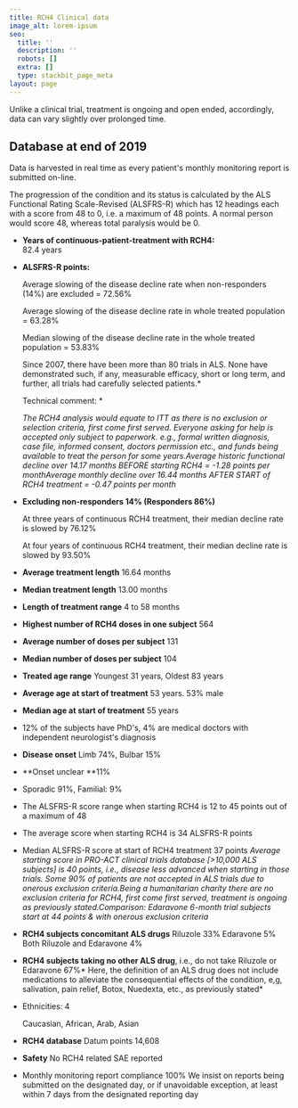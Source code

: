 ```yaml
---
title: RCH4 Clinical data
image_alt: lorem-ipsum
seo:
  title: ''
  description: ''
  robots: []
  extra: []
  type: stackbit_page_meta
layout: page
---
```

Unlike a clinical trial, treatment is ongoing and open ended, accordingly, data can vary slightly over prolonged time.

## Database at end of 2019

Data is harvested in real time as every patient's monthly monitoring report is submitted on-line.

The progression of the condition and its status is calculated by the ALS Functional Rating Scale-Revised (ALSFRS-R) which has 12 headings each with a score from 48 to 0, i.e. a maximum of 48 points.
A normal person would score 48, whereas total paralysis would be 0.

*   **Years of continuous-patient-treatment with RCH4:**\
    82.4 years

*   **ALSFRS-R points:**

    Average slowing of the disease decline rate when non-responders (14%) are excluded = 72.56%

    Average slowing of the disease decline rate in whole treated population = 63.28%

    Median slowing of the disease decline rate in the whole treated population = 53.83%

    Since 2007, there have been more than 80 trials in ALS. None have demonstrated such, if any, measurable efficacy, short or long term, and further, all trials had carefully selected patients.*

    Technical comment:  *

    *The RCH4 analysis would equate to ITT as there is no exclusion or selection criteria, first come first served. Everyone asking for help is accepted only subject to paperwork. e.g., formal written diagnosis, case file, informed consent, doctors permission etc., and funds being available to treat the person for some years.Average historic functional decline over 14.17 months BEFORE starting RCH4 = -1.28 points per monthAverage monthly decline over 16.44 months AFTER START of RCH4 treatment = -0.47 points per month*

*   **Excluding non-responders 14% (Responders 86%)**

    At three years of continuous RCH4 treatment, their median decline rate is slowed by 76.12%

    At four years of continuous RCH4 treatment, their median decline rate is slowed by 93.50%

*   ​**Average treatment length** 16.64 months

*   **Median treatment length** 13.00 months

*   **Length of treatment range** 4 to 58 months

*   **Highest number of RCH4 doses in one subject** 564

*   **Average number of doses per subject** 131

*   **Median number of doses per subject** 104

*   **Treated age range** Youngest 31 years, Oldest 83 years

*   **Average age at start of treatment** 53 years. 53% male

*   **Median age at start of treatment** 55 years

*   ​12% of the subjects have PhD's, 4% are medical doctors with independent neurologist's diagnosis

*   **Disease onset** Limb 74%, Bulbar 15%

*   **Onset unclear **11%

*   Sporadic 91%, Familial: 9%

*   The ALSFRS-R score range when starting RCH4 is 12 to 45 points out of a maximum of 48

*   The average score when starting RCH4 is 34 ALSFRS-R points

*   Median ALSFRS-R score at start of RCH4 treatment 37 points
    ​
    *Average starting score in PRO-ACT clinical trials database \[>10,000 ALS subjects] is 40 points, i.e., disease less advanced when starting in those trials. Some 90% of patients are not accepted in ALS trials due to onerous exclusion criteria.Being a humanitarian charity there are no exclusion criteria for RCH4, first come first served, treatment is ongoing as previously stated.Comparison: Edaravone 6-month trial subjects start at 44 points & with onerous exclusion criteria*

*   **RCH4 subjects concomitant ALS drugs** Riluzole 33% Edaravone 5% Both Riluzole and Edaravone 4%

*   **RCH4 subjects taking no other ALS drug**, i.e., do not take Riluzole or Edaravone 67%*
    Here, the definition of an ALS drug does not include medications to alleviate the consequential effects of the condition, e,g, salivation, pain relief, Botox, Nuedexta, etc., as previously stated*

*   Ethnicities: 4 

    Caucasian, African, Arab, Asian

*   **RCH4 database** Datum points 14,608

*   **Safety** No RCH4 related SAE reported

*   Monthly monitoring report compliance 100% 
    We insist on reports being submitted on the designated day, or if unavoidable exception, at least within 7 days from the designated reporting day
